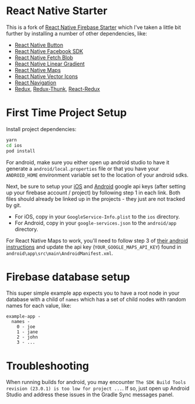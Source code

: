 # React Native Starter

This is a fork of [React Native Firebase Starter](https://github.com/andersryanc/react-native-firebase-starter) which I've taken a little bit further by installing a number of other dependencies, like:

- [React Native Button](https://github.com/ide/react-native-button)
- [React Native Facebook SDK](https://github.com/facebook/react-native-fbsdk)
- [React Native Fetch Blob](https://github.com/wkh237/react-native-fetch-blob)
- [React Native Linear Gradient](https://github.com/react-native-community/react-native-linear-gradient)
- [React Native Maps](https://github.com/airbnb/react-native-maps)
- [React Native Vector Icons](https://github.com/oblador/react-native-vector-icons)
- [React Navigation](https://github.com/react-community/react-navigation)
- [Redux](https://github.com/reactjs/redux), [Redux-Thunk](https://github.com/gaearon/redux-thunk), [React-Redux](https://github.com/reactjs/react-redux)

# First Time Project Setup

Install project dependencies:

```bash
yarn
cd ios
pod install
```

For android, make sure you either open up android studio to have it generate a `android/local.properties` file or that you have your `ANDROID_HOME` environment variable set to the location of your android sdks.

Next, be sure to setup your [iOS](https://invertase.io/react-native-firebase/#/v2/installation-ios) and [Android](https://invertase.io/react-native-firebase/#/v2/installation-android) google api keys (after setting up your firebase account / project) by following step 1 in each link. Both files should already be linked up in the projects - they just are not tracked by git.

- For iOS, copy in your `GoogleService-Info.plist` to the `ios` directory.
- For Android, copy in your `google-services.json` to the `android/app` directory.

For React Native Maps to work, you'll need to follow step 3 of [their android instructions](https://github.com/airbnb/react-native-maps/blob/master/docs/installation.md) and update the api key (`YOUR_GOOGLE_MAPS_API_KEY`) found in `android\app\src\main\AndroidManifest.xml`.

# Firebase database setup

This super simple example app expects you to have a root node in your database with a child of `names` which has a set of child nodes with random names for each value, like:

```
example-app -
  names -
    0 - joe
    1 - jane
    2 - john
    3 - ...
```

# Troubleshooting

When running builds for android, you may encounter `The SDK Build Tools revision (23.0.1) is too low for project ...`. If so, just open up Android Studio and address these issues in the Gradle Sync messages panel.
